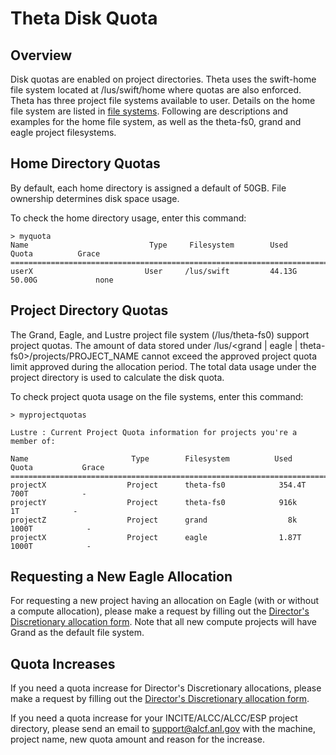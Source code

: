 # Theta Disk Quota
## Overview
Disk quotas are enabled on project directories. Theta uses the swift-home file system located at /lus/swift/home where quotas are also enforced. Theta has three project file systems available to user. Details on the home file system are listed in [file systems](theta-file-systems.md).  Following are descriptions and examples for the home file system, as well as the theta-fs0, grand and eagle project filesystems.

## Home Directory Quotas
By default, each home directory is assigned a default of 50GB. File ownership determines disk space usage.

To check the home directory usage, enter this command:
```
> myquota
Name                           Type     Filesystem        Used               Quota          Grace
=========================================================================================================
userX                         User     /lus/swift         44.13G          50.00G             none
```

## Project Directory Quotas
The Grand, Eagle, and Lustre project file system (/lus/theta-fs0) support project quotas. The amount of data stored under /lus/<grand | eagle | theta-fs0>/projects/PROJECT_NAME cannot exceed the approved project quota limit approved during the allocation period. The total data usage under the project directory is used to calculate the disk quota.

To check project quota usage on the file systems, enter this command:
```
> myprojectquotas
 
Lustre : Current Project Quota information for projects you're a member of:
 
Name                       Type        Filesystem          Used             Quota           Grace
==============================================================================================================
projectX                  Project      theta-fs0            354.4T             700T            -
projectY                  Project      theta-fs0            916k                 1T            -
projectZ                  Project      grand                  8k              1000T            -
projectX                  Project      eagle                1.87T             1000T            -
```

## Requesting a New Eagle Allocation
For requesting a new project having an allocation on Eagle (with or without a compute allocation), please make a request by filling out the [Director's Discretionary allocation form](https://accounts.alcf.anl.gov/allocationRequests). Note that all new compute projects will have Grand as the default file system.

## Quota Increases
If you need a quota increase for Director's Discretionary allocations, please make a request by filling out the [Director's Discretionary allocation form](https://accounts.alcf.anl.gov/allocationRequests).

If you need a quota increase for your INCITE/ALCC/ALCC/ESP project directory, please send an email to [support@alcf.anl.gov](mailto:support@alcf.anl.gov) with the machine, project name, new quota amount and reason for the increase.

